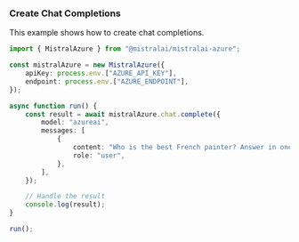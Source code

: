 <!-- Start SDK Example Usage [usage] -->
### Create Chat Completions

This example shows how to create chat completions.

```typescript
import { MistralAzure } from "@mistralai/mistralai-azure";

const mistralAzure = new MistralAzure({
    apiKey: process.env.["AZURE_API_KEY"],
    endpoint: process.env.["AZURE_ENDPOINT"],
});

async function run() {
    const result = await mistralAzure.chat.complete({
        model: "azureai",
        messages: [
            {
                content: "Who is the best French painter? Answer in one short sentence.",
                role: "user",
            },
        ],
    });

    // Handle the result
    console.log(result);
}

run();

```
<!-- End SDK Example Usage [usage] -->